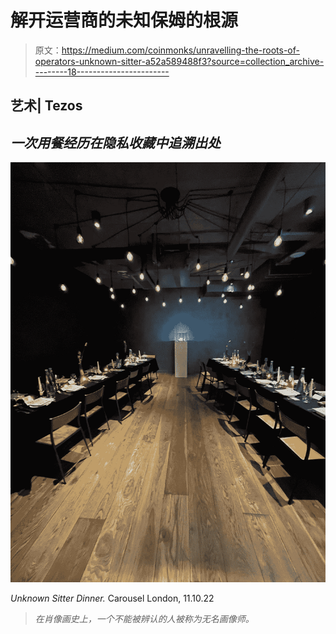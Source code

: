 # 解开运营商的未知保姆的根源

> 原文：<https://medium.com/coinmonks/unravelling-the-roots-of-operators-unknown-sitter-a52a589488f3?source=collection_archive---------18----------------------->

## 艺术| Tezos

## ***一次用餐经历在隐私收藏中追溯出处***

![](img/11e95f212f6bb88a18ee45207bc7e576.png)

*Unknown Sitter Dinner.* Carousel London, 11.10.22

> *在肖像画史上，一个不能被辨认的人被称为无名画像师。*